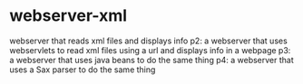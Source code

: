 # webserver-xml
webserver that reads xml files and displays info
p2: a webserver that uses webservlets to read xml files using a url and displays info in a webpage 
p3: a webserver that uses java beans to do the same thing 
p4: a webserver that uses a Sax parser to do the same thing 

